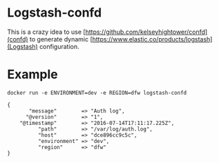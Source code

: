 # Logstash-confd

This is a crazy idea to use [https://github.com/kelseyhightower/confd](confd) to generate dynamic [https://www.elastic.co/products/logstash](Logstash)
configuration.

# Example
`docker run -e ENVIRONMENT=dev -e REGION=dfw logstash-confd`

```
{
       "message"        => "Auth log",
      "@version"        => "1",
    "@timestamp"        => "2016-07-14T17:11:17.225Z",
          "path"        => "/var/log/auth.log",
          "host"        => "dce896cc9c5c",
          "environment" => "dev",
          "region"      => "dfw"
}
```
